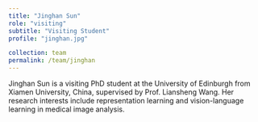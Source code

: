 ```yaml
---
title: "Jinghan Sun"
role: "visiting"
subtitle: "Visiting Student"
profile: "jinghan.jpg"

collection: team
permalink: /team/jinghan
---
```


Jinghan Sun is a visiting PhD student at the University of Edinburgh from Xiamen University, China, supervised by Prof. Liansheng Wang. Her research interests include representation learning and vision-language learning in medical image analysis.
